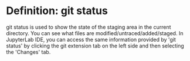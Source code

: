 # Definition: git status
git status is used to show the state of the staging area in the current directory. You can see what files are modified/untraced/added/staged.
In JupyterLab IDE, you can access the same information provided by 'git status' by clicking the git extension tab on the left side and then selecting the 'Changes' tab.
